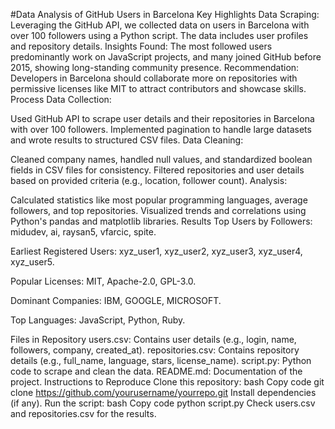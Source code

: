 #Data Analysis of GitHub Users in Barcelona
Key Highlights
Data Scraping: Leveraging the GitHub API, we collected data on users in Barcelona with over 100 followers using a Python script. The data includes user profiles and repository details.
Insights Found: The most followed users predominantly work on JavaScript projects, and many joined GitHub before 2015, showing long-standing community presence.
Recommendation: Developers in Barcelona should collaborate more on repositories with permissive licenses like MIT to attract contributors and showcase skills.
Process
Data Collection:

Used GitHub API to scrape user details and their repositories in Barcelona with over 100 followers.
Implemented pagination to handle large datasets and wrote results to structured CSV files.
Data Cleaning:

Cleaned company names, handled null values, and standardized boolean fields in CSV files for consistency.
Filtered repositories and user details based on provided criteria (e.g., location, follower count).
Analysis:

Calculated statistics like most popular programming languages, average followers, and top repositories.
Visualized trends and correlations using Python's pandas and matplotlib libraries.
Results
Top Users by Followers:
midudev, ai, raysan5, vfarcic, spite.

Earliest Registered Users:
xyz_user1, xyz_user2, xyz_user3, xyz_user4, xyz_user5.

Popular Licenses:
MIT, Apache-2.0, GPL-3.0.

Dominant Companies:
IBM, GOOGLE, MICROSOFT.

Top Languages:
JavaScript, Python, Ruby.

Files in Repository
users.csv: Contains user details (e.g., login, name, followers, company, created_at).
repositories.csv: Contains repository details (e.g., full_name, language, stars, license_name).
script.py: Python code to scrape and clean the data.
README.md: Documentation of the project.
Instructions to Reproduce
Clone this repository:
bash
Copy code
git clone https://github.com/yourusername/yourrepo.git
Install dependencies (if any).
Run the script:
bash
Copy code
python script.py
Check users.csv and repositories.csv for the results.
